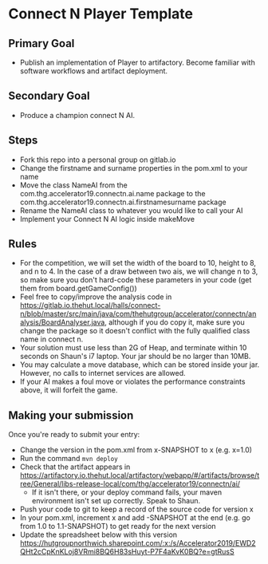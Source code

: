 # Connect N Player Template

## Primary Goal
* Publish an implementation of Player to artifactory. Become familiar with software workflows and artifact deployment.

## Secondary Goal
* Produce a champion connect N AI.

## Steps
* Fork this repo into a personal group on gitlab.io
* Change the firstname and surname properties in the pom.xml to your name
* Move the class NameAI from the com.thg.accelerator19.connectn.ai.name package to the com.thg.accelerator19.connectn.ai.firstnamesurname package 
* Rename the NameAI class to whatever you would like to call your AI
* Implement your Connect N AI logic inside makeMove


## Rules
* For the competition, we will set the width of the board to 10, height to 8, and n to 4. In the case of a draw between two ais, we will change n to 3, so make sure you don't hard-code these parameters in your code (get them from board.getGameConfig())
* Feel free to copy/improve the analysis code in https://gitlab.io.thehut.local/halls/connect-n/blob/master/src/main/java/com/thehutgroup/accelerator/connectn/analysis/BoardAnalyser.java, although if you do copy it, make sure you change the package so it doesn't conflict with the fully qualified class name in connect n.
* Your solution must use less than 2G of Heap, and terminate within 10 seconds on Shaun's i7 laptop. Your jar should be no larger than 10MB.
* You may calculate a move database, which can be stored inside your jar. However, no calls to internet services are allowed. 
* If your AI makes a foul move or violates the performance constraints above, it will forfeit the game.

## Making your submission
Once you're ready to submit your entry:
* Change the version in the pom.xml from x-SNAPSHOT to x (e.g. x=1.0)
* Run the command ```mvn deploy```
* Check that the artifact appears in https://artifactory.io.thehut.local/artifactory/webapp/#/artifacts/browse/tree/General/libs-release-local/com/thg/accelerator19/connectn/ai/
  * If it isn't there, or your deploy command fails, your maven environment isn't set up correctly. Speak to Shaun.
* Push your code to git to keep a record of the source code for version x
* In your pom.xml, increment x and add -SNAPSHOT at the end (e.g. go from 1.0 to 1.1-SNAPSHOT) to get ready for the next version
* Update the spreadsheet below with this version https://hutgroupnorthwich.sharepoint.com/:x:/s/Accelerator2019/EWD2QHt2cCpKnKLoj8VRmi8BQ6H83sHuyt-P7F4aKvK0BQ?e=gtRusS
